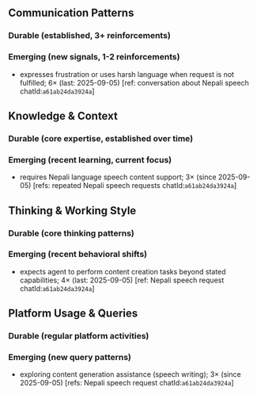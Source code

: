 ## Communication Patterns
### Durable (established, 3+ reinforcements)

### Emerging (new signals, 1-2 reinforcements)
- expresses frustration or uses harsh language when request is not fulfilled; 6× (last: 2025-09-05) [ref: conversation about Nepali speech chatId:`a61ab24da3924a`]

## Knowledge & Context
### Durable (core expertise, established over time)

### Emerging (recent learning, current focus)
- requires Nepali language speech content support; 3× (since 2025-09-05) [refs: repeated Nepali speech requests chatId:`a61ab24da3924a`]

## Thinking & Working Style
### Durable (core thinking patterns)

### Emerging (recent behavioral shifts)
- expects agent to perform content creation tasks beyond stated capabilities; 4× (last: 2025-09-05) [ref: Nepali speech request chatId:`a61ab24da3924a`]

## Platform Usage & Queries
### Durable (regular platform activities)

### Emerging (new query patterns)
- exploring content generation assistance (speech writing); 3× (since 2025-09-05) [refs: Nepali speech request chatId:`a61ab24da3924a`]